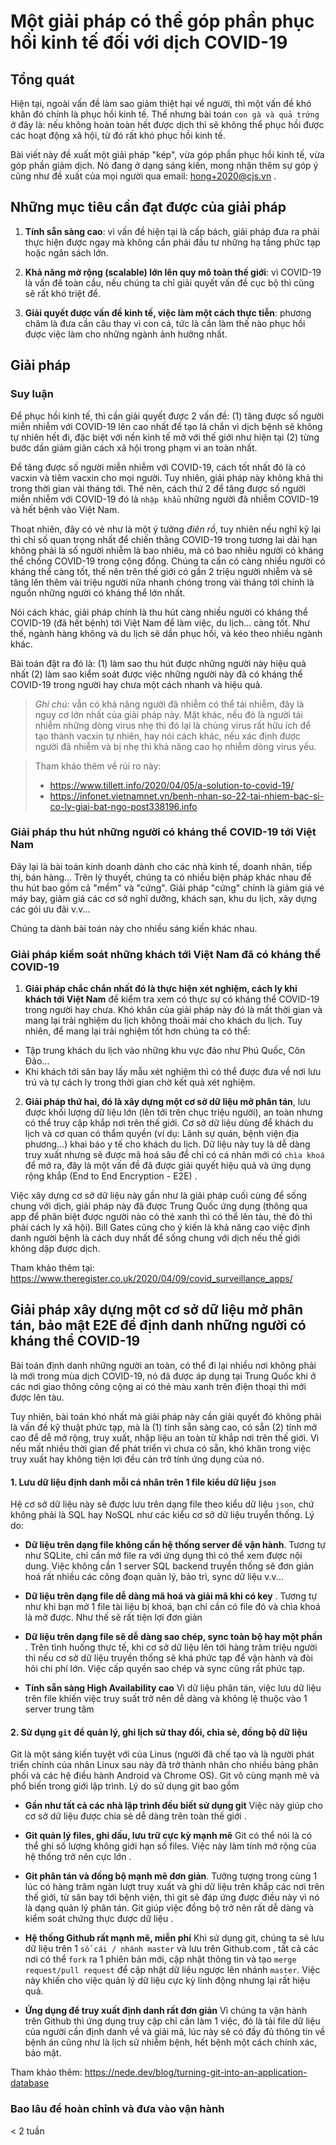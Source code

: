 # Một giải pháp có thể góp phần phục hồi kinh tế đối với dịch COVID-19


## Tổng quát 

Hiện tại, ngoài vấn đề làm sao giảm thiệt hại về người, thì một vấn đề khó khăn đó chính là phục hồi kinh tế. Thế nhưng bài toán `con gà và quả trứng` ở đây là: nếu không hoàn toàn hết được dịch thì sẽ không thể phục hồi được các hoạt động xã hội, từ đó rất khó phục hồi kinh tế. 

Bài viết này đề xuất một giải pháp "kép", vừa góp phần phục hồi kinh tế, vừa góp phần giảm dịch. Nó đang ở dạng sáng kiến, mong nhận thêm sự góp ý cũng như đề xuất của mọi người qua email: hong+2020@cjs.vn . 


## Những mục tiêu cần đạt được của giải pháp

1. **Tính sẵn sàng cao**: vì vấn đề hiện tại là cấp bách, giải pháp đưa ra phải thực hiện được ngay mà không cần phải đầu tư những hạ tầng phức tạp hoặc ngân sách lớn. 

2. **Khả năng mở rộng (scalable) lớn lên quy mô toàn thế giới**: vì COVID-19 là vấn đề toàn cầu, nếu chúng ta chỉ giải quyết vấn đề cục bộ thì cũng sẽ rất khó triệt để. 

3. **Giải quyết được vấn đề kinh tế, việc làm một cách thực tiễn**: phương châm là đưa cần câu thay vì con cá, tức là cần làm thế nào phục hồi được việc làm cho những ngành ảnh hưởng nhất. 

## Giải pháp

### Suy luận

Để phục hồi kinh tế, thì cần giải quyết được 2 vấn đề: (1) tăng được số người miễn nhiễm với COVID-19 lên cao nhất để tạo lá chắn vì dịch bệnh sẽ không tự nhiên hết đi, đặc biệt với nền kinh tế mở với thế giới như hiện tại (2) từng bước dần giảm giãn cách xã hội trong phạm vi an toàn nhất. 

Để tăng được số người miễn nhiễm với COVID-19, cách tốt nhất đó là có vacxin và tiêm vacxin cho mọi người. Tuy nhiên, giải pháp này không khả thi trong thời gian vài tháng tới. Thế nên, cách thứ 2 để tăng được số người miễn nhiễm với COVID-19 đó là `nhập khẩu` những người đã nhiễm COVID-19 và hết bệnh vào Việt Nam. 

Thoạt nhiên, đây có vẻ như là một ý tưởng *điên rồ*, tuy nhiên nếu nghĩ kỹ lại thì chỉ số quan trọng nhất để chiến thằng COVID-19 trong tương lai dài hạn không phải là số người nhiễm là bao nhiêu, mà có bao nhiêu người có kháng thể chống COVID-19 trong cộng đồng. Chúng ta cần có càng nhiều người có kháng thể càng tốt, thế nên trên thế giới có gần 2 triệu người nhiễm và sẽ tăng lên thêm vài triệu người nữa nhanh chóng trong vài tháng tới chính là nguồn những người có kháng thể lớn nhất. 

Nói cách khác, giải pháp chính là thu hút càng nhiều người có kháng thể COVID-19 (đã hết bệnh) tới Việt Nam để làm việc, du lịch... càng tốt. Như thế, ngành hàng không và du lịch sẽ dần phục hồi, và kéo theo nhiều ngành khác. 

Bài toán đặt ra đó là: (1) làm sao thu hút được những người này hiệu quả nhất (2) làm sao kiểm soát được việc những người này đã có kháng thể COVID-19 trong người hay chưa một cách nhanh và hiệu quả. 

>_Ghi chú:_ vẫn có khả năng người đã nhiễm có thể tái nhiễm, đây là nguy cơ lớn nhất của giải pháp này. Mặt khác, nếu đó là người tái nhiễm những dòng virus nhẹ thì đó lại là chủng virus rất hữu ích để tạo thành vacxin tự nhiên, hay nói cách khác, nếu xác định được người đã nhiễm và bị nhẹ thì khả năng cao họ nhiễm dòng virus yếu. 

>Tham khảo thêm về rủi ro này:
>  - https://www.tillett.info/2020/04/05/a-solution-to-covid-19/ 
>  - https://infonet.vietnamnet.vn/benh-nhan-so-22-tai-nhiem-bac-si-co-ly-giai-bat-ngo-post338196.info


### Giải pháp thu hút những người có kháng thể COVID-19 tới Việt Nam

Đây lại là bài toán kinh doanh dành cho các nhà kinh tế, doanh nhân, tiếp thị, bán hàng... Trên lý thuyết, chúng ta có nhiều biện pháp khác nhau để thu hút bao gồm cả "mềm" và "cứng". Giải pháp "cứng" chính là giảm giá vé máy bay, giảm giá các cơ sở nghĩ dưỡng, khách sạn, khu du lịch, xây dựng các gói ưu đãi v.v... 

Chúng ta dành bài toán này cho nhiều sáng kiến khác nhau. 

### Giải pháp kiểm soát những khách tới Việt Nam đã có kháng thể COVID-19 

1. **Giải pháp chắc chắn nhất đó là thực hiện xét nghiệm, cách ly khi khách tới Việt Nam** để kiểm tra xem có thực sự có kháng thể COVID-19 trong người hay chưa. Khó khăn của giải pháp này đó là mất thời gian và mang lại trải nghiệm du lịch không thoải mái cho khách du lịch. Tuy nhiên, để mang lại trải nghiệm tốt hơn chúng ta có thể:

- Tập trung khách du lịch vào những khu vực đảo như Phú Quốc, Côn Đảo...  
- Khi khách tới sân bay lấy mẫu xét nghiệm thì có thể được đưa về nơi lưu trú và tự cách ly trong thời gian chờ kết quả xét nghiệm. 


2. **Giải pháp thứ hai, đó là xây dựng một cơ sở dữ liệu mở phân tán**, lưu được khối lượng dữ liệu lớn (lên tới trên chục triệu người), an toàn nhưng có thể truy cập khắp nơi trên thế giới. Cơ sở dữ liệu dùng để khách du lịch và cơ quan có thẩm quyền (ví dụ: Lãnh sự quán, bệnh viện địa phương...) khai báo y tế cho khách du lịch. Dữ liệu này tuy là dễ dàng truy xuất nhưng sẽ được mã hoá sâu để chỉ có cá nhân mới có `chìa khoá` để mở ra, đây là một vấn đề đã được giải quyết hiệu quả và ứng dụng rộng khắp (End to End Encryption - E2E) . 

Việc xây dựng cơ sở dữ liệu này gần như là giải pháp cuối cùng để sống chung với dịch, giải pháp này đã được Trung Quốc ứng dụng (thông qua app để phân biệt được người nào có thẻ xanh thì có thể lên tàu, thẻ đỏ thì phải cách ly xã hội). Bill Gates cũng cho ý kiến là khả năng cao việc định danh người bệnh là cách duy nhất để sống chung với dịch nếu thế giới không dập được dịch. 

Tham khảo thêm tại: https://www.theregister.co.uk/2020/04/09/covid_surveillance_apps/

## Giải pháp xây dựng một cơ sở dữ liệu mở phân tán, bảo mật E2E để định danh những người có kháng thể COVID-19

Bài toán định danh những người an toàn, có thể đi lại nhiều nơi không phải là mới trong mùa dịch COVID-19, nó đã được áp dụng tại Trung Quốc khi ở các nơi giao thông công cộng ai có thẻ màu xanh trên điện thoại thì mới được lên tàu. 

Tuy nhiên, bài toán khó nhất mà giải pháp này cần giải quyết đó không phải là vấn đề kỹ thuật phức tạp, mà là (1) tính sẵn sàng cao, có sẵn (2) tính mở cao để dễ mở rộng, truy xuất, nhập liệu an toàn từ khắp nơi trên thế giới. Vì nếu mất nhiều thời gian để phát triển vì chưa có sẵn, khó khăn trong việc truy xuất hay không tiện lợi đều cản trở tính ứng dụng của nó. 


#### 1. Lưu dữ liệu định danh mỗi cá nhân trên 1 file kiểu dữ liệu `json` 

Hệ cơ sở dữ liệu này sẽ được lưu trên dạng file theo kiểu dữ liệu `json`, chứ không phải là SQL hay NoSQL như các kiểu cơ sở dữ liệu truyển thống. Lý do:

- **Dữ liệu trên dạng file không cần hệ thống server để vận hành**. Tương tự như SQLite, chỉ cần mở file ra với ứng dụng thì có thể xem được nội dung. Việc không cần 1 server SQL backend truyền thống sẽ đơn giản hoá rất nhiều các công đoạn quản lý, bảo trì, sync dữ liệu v.v... 


- **Dữ liệu trên dạng file dễ dàng mã hoá và giải mã khi có key** . Tương tự như khi bạn mở 1 file tài liệu bị khoá, bạn chỉ cần có file đó và chìa khoá là mở được. Như thế sẽ rất tiện lợi đơn giản 

- **Dữ liệu trên dạng file sẽ dễ dàng sao chép, sync toàn bộ hay một phần** . Trên tình huống thực tế, khi cơ sở dữ liệu lên tới hàng trăm triệu người thì nếu cơ sở dữ liệu truyền thống sẽ khá phức tạp để vận hành và đòi hỏi chi phí lớn. Việc cấp quyền sao chép và sync cũng rất phức tạp. 

- **Tính sẵn sàng High Availability cao** Vì dữ liệu phân tán, việc lưu dữ liệu trên file khiến việc truy suất trở nên dễ dàng và không lệ thuộc vào 1 server trung tâm

#### 2. Sử dụng `git` để quản lý, ghi lịch sử thay đổi, chia sẻ, đồng bộ dữ liệu

Git là một sáng kiến tuyệt với của Linus (người đã chế tạo và là người phát triển chính của nhân Linux sau này đã trở thành nhân cho nhiều bảng phân phối và các hệ điều hành Android và Chrome OS). Git vô cùng mạnh mẽ và phổ biến trong giới lập trình. Lý do sử dụng git bao gồm

- **Gần như tất cả các nhà lập trình đều biết sử dụng git** Việc này giúp cho cơ sở dữ liệu được chia sẻ dễ dàng trên toàn thế giới . 

- **Git quản lý files, ghi dấu, lưu trữ cực kỳ mạnh mẽ** Git có thể nói là có thể ghi số lượng không giới hạn số files. Việc này làm tính mở rộng của hệ thống trở nên cực lớn . 

- **Git phân tán và đồng bộ mạnh mẽ đơn giản**. Tưởng tượng trong cùng 1 lúc có hàng  trăm ngàn lượt truy xuất và ghi dữ liệu trên khắp các nơi trên thế giới, từ sân bay tới bệnh viện, thì git sẽ đáp ứng được điều này vì nó là dạng quản lý phân tán. Git giúp việc đồng bộ trở nên rất dễ dàng và kiểm soát chứng thực được dữ liệu . 

- **Hệ thống Github rất mạnh mẽ, miễn phí** Khi sử dụng git, chúng ta sẽ lưu dữ liệu trên 1 `sổ cái / nhánh master` và lưu trên Github.com , tất cả các nơi có thể `fork` ra 1 phiên bản mới, cập nhật thông tin và tạo `merge request/pull request` để cập nhật dữ liệu ngược lên nhánh `master`. Việc này khiến cho việc quản lý dữ liệu cực kỳ linh động nhưng lại rất hiệu quả. 

- **Ứng dụng để truy xuất định danh rất đơn giản** Vì chúng ta vận hành trên Github thì ứng dụng truy cập chỉ cần làm 1 việc, đó là tải file dữ liệu của người cần định danh về và giải mã, lúc này sẽ có đầy đủ thông tin về bệnh án cũng như là lịch sử nhiễm bệnh, hết bệnh một cách chính xác, bảo mật. 

Tham khảo thêm: https://nede.dev/blog/turning-git-into-an-application-database

### Bao lâu để hoàn chỉnh và đưa vào vận hành
< 2 tuần
